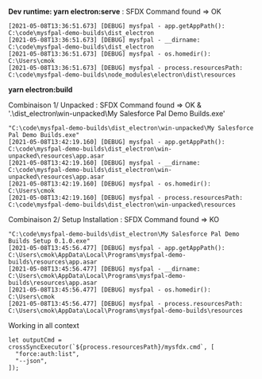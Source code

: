 __Dev runtime:  yarn electron:serve__ : SFDX Command found => OK
```
[2021-05-08T13:36:51.673] [DEBUG] mysfpal - app.getAppPath(): C:\code\mysfpal-demo-builds\dist_electron
[2021-05-08T13:36:51.673] [DEBUG] mysfpal - __dirname: C:\code\mysfpal-demo-builds\dist_electron
[2021-05-08T13:36:51.673] [DEBUG] mysfpal - os.homedir(): C:\Users\cmok
[2021-05-08T13:36:51.673] [DEBUG] mysfpal - process.resourcesPath: C:\code\mysfpal-demo-builds\node_modules\electron\dist\resources
```

 __yarn electron:build__

Combinaison 1/ Unpacked : SFDX Command found => OK
& '.\dist_electron\win-unpacked\My Salesforce Pal Demo Builds.exe' 
```
"C:\code\mysfpal-demo-builds\dist_electron\win-unpacked\My Salesforce Pal Demo Builds.exe"
[2021-05-08T13:42:19.160] [DEBUG] mysfpal - app.getAppPath(): C:\code\mysfpal-demo-builds\dist_electron\win-unpacked\resources\app.asar
[2021-05-08T13:42:19.160] [DEBUG] mysfpal - __dirname: C:\code\mysfpal-demo-builds\dist_electron\win-unpacked\resources\app.asar
[2021-05-08T13:42:19.160] [DEBUG] mysfpal - os.homedir(): C:\Users\cmok
[2021-05-08T13:42:19.160] [DEBUG] mysfpal - process.resourcesPath: C:\code\mysfpal-demo-builds\dist_electron\win-unpacked\resources
```

Combinaison 2/ Setup Installation : SFDX Command found => KO
```
"C:\code\mysfpal-demo-builds\dist_electron\My Salesforce Pal Demo Builds Setup 0.1.0.exe"
[2021-05-08T13:45:56.477] [DEBUG] mysfpal - app.getAppPath(): C:\Users\cmok\AppData\Local\Programs\mysfpal-demo-builds\resources\app.asar
[2021-05-08T13:45:56.477] [DEBUG] mysfpal - __dirname: C:\Users\cmok\AppData\Local\Programs\mysfpal-demo-builds\resources\app.asar
[2021-05-08T13:45:56.477] [DEBUG] mysfpal - os.homedir(): C:\Users\cmok
[2021-05-08T13:45:56.477] [DEBUG] mysfpal - process.resourcesPath: C:\Users\cmok\AppData\Local\Programs\mysfpal-demo-builds\resources
```

Working in all context
```
let outputCmd = crossSyncExecutor(`${process.resourcesPath}/mysfdx.cmd`, [
  "force:auth:list",
  "--json",
]);
```
